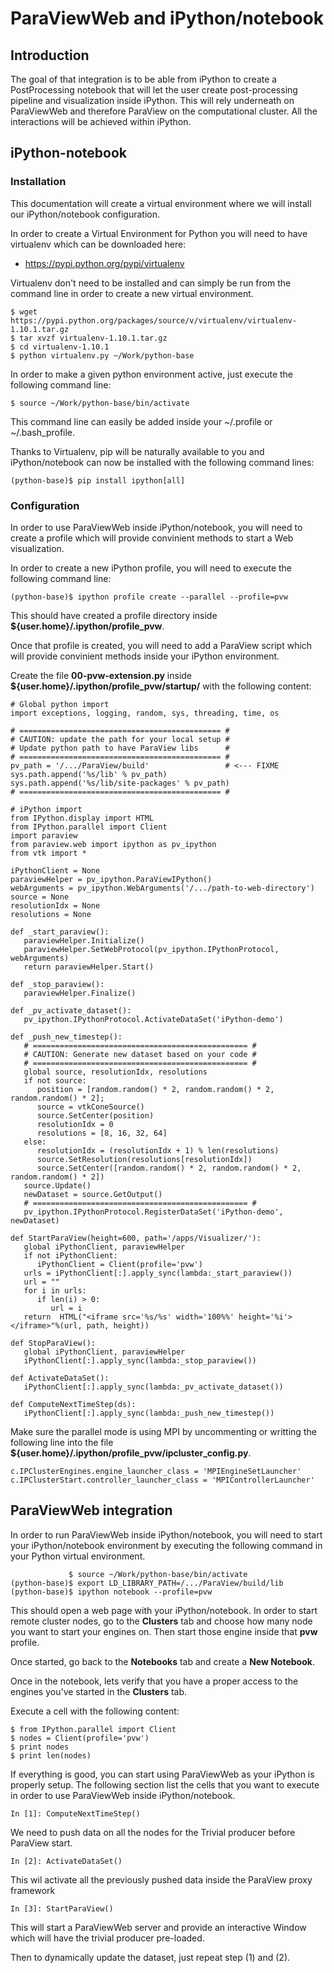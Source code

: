 # ParaViewWeb and iPython/notebook

## Introduction

The goal of that integration is to be able from iPython to create
a PostProcessing notebook that will let the user create post-processing
pipeline and visualization inside iPython. This will rely underneath on
ParaViewWeb and therefore ParaView on the computational cluster. All the
interactions will be achieved within iPython.

## iPython-notebook

### Installation

This documentation will create a virtual environment where we will install
our iPython/notebook configuration.

In order to create a Virtual Environment for Python you will need to have
virtualenv which can be downloaded here:

- https://pypi.python.org/pypi/virtualenv

Virtualenv don't need to be installed and can simply be run from the command
line in order to create a new virtual environment.

    $ wget https://pypi.python.org/packages/source/v/virtualenv/virtualenv-1.10.1.tar.gz
    $ tar xvzf virtualenv-1.10.1.tar.gz
    $ cd virtualenv-1.10.1
    $ python virtualenv.py ~/Work/python-base

In order to make a given python environment active, just execute the following
command line:

    $ source ~/Work/python-base/bin/activate

This command line can easily be added inside your ~/.profile or ~/.bash_profile.

Thanks to Virtualenv, pip will be naturally available to you and iPython/notebook
can now be installed with the following command lines:

    (python-base)$ pip install ipython[all]

### Configuration

In order to use ParaViewWeb inside iPython/notebook, you will need to create
a profile which will provide convinient methods to start a Web visualization.

In order to create a new iPython profile, you will need to execute the following
command line:

    (python-base)$ ipython profile create --parallel --profile=pvw

This should have created a profile directory inside
__${user.home}/.ipython/profile_pvw__.

Once that profile is created, you will need to add a ParaView script which will
provide convinient methods inside your iPython environment.

Create the file __00-pvw-extension.py__ inside __${user.home}/.ipython/profile_pvw/startup/__ with the following content:

    # Global python import
    import exceptions, logging, random, sys, threading, time, os

    # ============================================= #
    # CAUTION: update the path for your local setup #
    # Update python path to have ParaView libs      #
    # ============================================= #
    pv_path = '/.../ParaView/build'                 # <--- FIXME
    sys.path.append('%s/lib' % pv_path)
    sys.path.append('%s/lib/site-packages' % pv_path)
    # ============================================= #

    # iPython import
    from IPython.display import HTML
    from IPython.parallel import Client
    import paraview
    from paraview.web import ipython as pv_ipython
    from vtk import *

    iPythonClient = None
    paraviewHelper = pv_ipython.ParaViewIPython()
    webArguments = pv_ipython.WebArguments('/.../path-to-web-directory')
    source = None
    resolutionIdx = None
    resolutions = None

    def _start_paraview():
       paraviewHelper.Initialize()
       paraviewHelper.SetWebProtocol(pv_ipython.IPythonProtocol, webArguments)
       return paraviewHelper.Start()

    def _stop_paraview():
       paraviewHelper.Finalize()

    def _pv_activate_dataset():
       pv_ipython.IPythonProtocol.ActivateDataSet('iPython-demo')

    def _push_new_timestep():
       # ================================================ #
       # CAUTION: Generate new dataset based on your code #
       # ================================================ #
       global source, resolutionIdx, resolutions
       if not source:
          position = [random.random() * 2, random.random() * 2, random.random() * 2];
          source = vtkConeSource()
          source.SetCenter(position)
          resolutionIdx = 0
          resolutions = [8, 16, 32, 64]
       else:
          resolutionIdx = (resolutionIdx + 1) % len(resolutions)
          source.SetResolution(resolutions[resolutionIdx])
          source.SetCenter([random.random() * 2, random.random() * 2, random.random() * 2])
       source.Update()
       newDataset = source.GetOutput()
       # ================================================ #
       pv_ipython.IPythonProtocol.RegisterDataSet('iPython-demo', newDataset)

    def StartParaView(height=600, path='/apps/Visualizer/'):
       global iPythonClient, paraviewHelper
       if not iPythonClient:
          iPythonClient = Client(profile='pvw')
       urls = iPythonClient[:].apply_sync(lambda:_start_paraview())
       url = ""
       for i in urls:
          if len(i) > 0:
             url = i
       return  HTML("<iframe src='%s/%s' width='100%%' height='%i'></iframe>"%(url, path, height))

    def StopParaView():
       global iPythonClient, paraviewHelper
       iPythonClient[:].apply_sync(lambda:_stop_paraview())

    def ActivateDataSet():
       iPythonClient[:].apply_sync(lambda:_pv_activate_dataset())

    def ComputeNextTimeStep(ds):
       iPythonClient[:].apply_sync(lambda:_push_new_timestep())

Make sure the parallel mode is using MPI by uncommenting or writting the following
line into the file __${user.home}/.ipython/profile_pvw/ipcluster_config.py__.

    c.IPClusterEngines.engine_launcher_class = 'MPIEngineSetLauncher'
    c.IPClusterStart.controller_launcher_class = 'MPIControllerLauncher'

## ParaViewWeb integration

In order to run ParaViewWeb inside iPython/notebook, you will need to start your iPython/notebook environment by executing the following command in your Python virtual environment.

                 $ source ~/Work/python-base/bin/activate
    (python-base)$ export LD_LIBRARY_PATH=/.../ParaView/build/lib
    (python-base)$ ipython notebook --profile=pvw

This should open a web page with your iPython/notebook. In order to start remote cluster
nodes, go to the __Clusters__ tab and choose how many node you want to start your engines
on. Then start those engine inside that __pvw__ profile.

Once started, go back to the __Notebooks__ tab and create a __New Notebook__.

Once in the notebook, lets verify that you have a proper access to the engines you've
started in the __Clusters__ tab.

Execute a cell with the following content:

    $ from IPython.parallel import Client
    $ nodes = Client(profile='pvw')
    $ print nodes
    $ print len(nodes)

If everything is good, you can start using ParaViewWeb as your iPython is properly setup.
The following section list the cells that you want to execute in order to use ParaViewWeb
inside iPython/notebook.

    In [1]: ComputeNextTimeStep()

We need to push data on all the nodes for the Trivial producer before ParaView start.

    In [2]: ActivateDataSet()

This wil activate all the previously pushed data inside the ParaView proxy framework

    In [3]: StartParaView()

This will start a ParaViewWeb server and provide an interactive Window which will have
the trivial producer pre-loaded.

Then to dynamically update the dataset, just repeat step (1) and (2).

